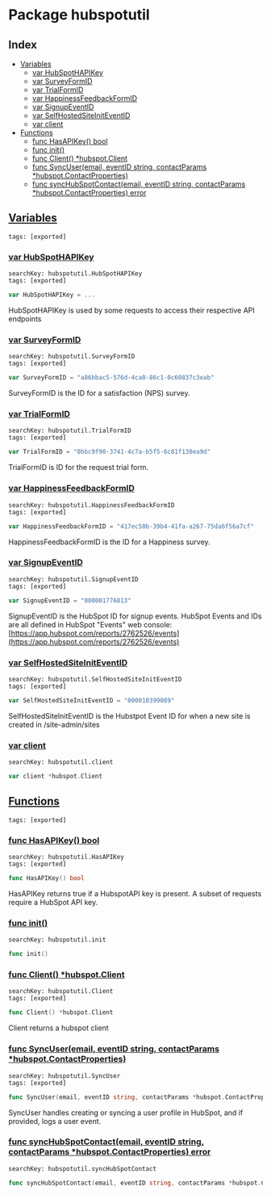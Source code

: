# Package hubspotutil

## Index

* [Variables](#var)
    * [var HubSpotHAPIKey](#HubSpotHAPIKey)
    * [var SurveyFormID](#SurveyFormID)
    * [var TrialFormID](#TrialFormID)
    * [var HappinessFeedbackFormID](#HappinessFeedbackFormID)
    * [var SignupEventID](#SignupEventID)
    * [var SelfHostedSiteInitEventID](#SelfHostedSiteInitEventID)
    * [var client](#client)
* [Functions](#func)
    * [func HasAPIKey() bool](#HasAPIKey)
    * [func init()](#init)
    * [func Client() *hubspot.Client](#Client)
    * [func SyncUser(email, eventID string, contactParams *hubspot.ContactProperties)](#SyncUser)
    * [func syncHubSpotContact(email, eventID string, contactParams *hubspot.ContactProperties) error](#syncHubSpotContact)


## <a id="var" href="#var">Variables</a>

```
tags: [exported]
```

### <a id="HubSpotHAPIKey" href="#HubSpotHAPIKey">var HubSpotHAPIKey</a>

```
searchKey: hubspotutil.HubSpotHAPIKey
tags: [exported]
```

```Go
var HubSpotHAPIKey = ...
```

HubSpotHAPIKey is used by some requests to access their respective API endpoints 

### <a id="SurveyFormID" href="#SurveyFormID">var SurveyFormID</a>

```
searchKey: hubspotutil.SurveyFormID
tags: [exported]
```

```Go
var SurveyFormID = "a86bbac5-576d-4ca0-86c1-0c60837c3eab"
```

SurveyFormID is the ID for a satisfaction (NPS) survey. 

### <a id="TrialFormID" href="#TrialFormID">var TrialFormID</a>

```
searchKey: hubspotutil.TrialFormID
tags: [exported]
```

```Go
var TrialFormID = "0bbc9f90-3741-4c7a-b5f5-6c81f130ea9d"
```

TrialFormID is ID for the request trial form. 

### <a id="HappinessFeedbackFormID" href="#HappinessFeedbackFormID">var HappinessFeedbackFormID</a>

```
searchKey: hubspotutil.HappinessFeedbackFormID
tags: [exported]
```

```Go
var HappinessFeedbackFormID = "417ec50b-39b4-41fa-a267-75da6f56a7cf"
```

HappinessFeedbackFormID is the ID for a Happiness survey. 

### <a id="SignupEventID" href="#SignupEventID">var SignupEventID</a>

```
searchKey: hubspotutil.SignupEventID
tags: [exported]
```

```Go
var SignupEventID = "000001776813"
```

SignupEventID is the HubSpot ID for signup events. HubSpot Events and IDs are all defined in HubSpot "Events" web console: [https://app.hubspot.com/reports/2762526/events](https://app.hubspot.com/reports/2762526/events) 

### <a id="SelfHostedSiteInitEventID" href="#SelfHostedSiteInitEventID">var SelfHostedSiteInitEventID</a>

```
searchKey: hubspotutil.SelfHostedSiteInitEventID
tags: [exported]
```

```Go
var SelfHostedSiteInitEventID = "000010399089"
```

SelfHostedSiteInitEventID is the Hubstpot Event ID for when a new site is created in /site-admin/sites 

### <a id="client" href="#client">var client</a>

```
searchKey: hubspotutil.client
```

```Go
var client *hubspot.Client
```

## <a id="func" href="#func">Functions</a>

```
tags: [exported]
```

### <a id="HasAPIKey" href="#HasAPIKey">func HasAPIKey() bool</a>

```
searchKey: hubspotutil.HasAPIKey
tags: [exported]
```

```Go
func HasAPIKey() bool
```

HasAPIKey returns true if a HubspotAPI key is present. A subset of requests require a HubSpot API key. 

### <a id="init" href="#init">func init()</a>

```
searchKey: hubspotutil.init
```

```Go
func init()
```

### <a id="Client" href="#Client">func Client() *hubspot.Client</a>

```
searchKey: hubspotutil.Client
tags: [exported]
```

```Go
func Client() *hubspot.Client
```

Client returns a hubspot client 

### <a id="SyncUser" href="#SyncUser">func SyncUser(email, eventID string, contactParams *hubspot.ContactProperties)</a>

```
searchKey: hubspotutil.SyncUser
tags: [exported]
```

```Go
func SyncUser(email, eventID string, contactParams *hubspot.ContactProperties)
```

SyncUser handles creating or syncing a user profile in HubSpot, and if provided, logs a user event. 

### <a id="syncHubSpotContact" href="#syncHubSpotContact">func syncHubSpotContact(email, eventID string, contactParams *hubspot.ContactProperties) error</a>

```
searchKey: hubspotutil.syncHubSpotContact
```

```Go
func syncHubSpotContact(email, eventID string, contactParams *hubspot.ContactProperties) error
```

